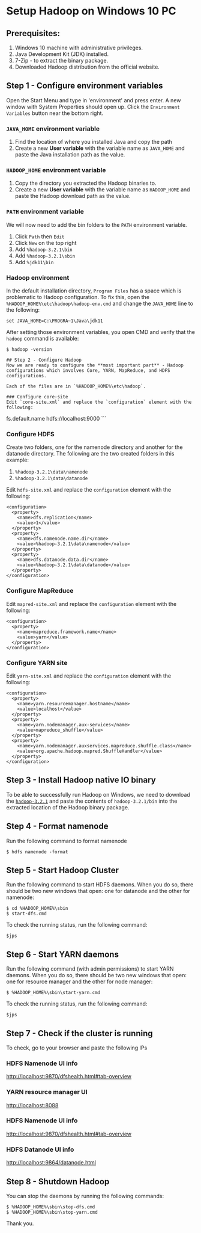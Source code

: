 # Setup Hadoop on Windows 10 PC

## Prerequisites:
1. Windows 10 machine with administrative privileges.
2. Java Development Kit (JDK) installed.
3. 7-Zip - to extract the binary package.
4. Downloaded Hadoop distribution from the official website.

## Step 1 - Configure environment variables

Open the Start Menu and type in 'environment' and press enter. A new window with System Properties should open up. Click the `Environment Variables` button near the bottom right.

### `JAVA_HOME` environment variable
1. Find the location of where you installed Java and copy the path
2. Create a new **User variable** with the variable name as `JAVA_HOME` and paste the Java installation path as the value.

### `HADOOP_HOME` environment variable
1. Copy the directory you extracted the Hadoop binaries to.
2. Create a new **User variable** with the variable name as `HADOOP_HOME` and paste the Hadoop download path as the value.

### `PATH` environment variable 
We will now need to add the bin folders to the `PATH` environment variable.
1. Click `Path` then `Edit`
2. Click `New` on the top right
3. Add `%hadoop-3.2.1\bin`
4. Add `%hadoop-3.2.1\sbin`
5. Add `%jdk11\bin`

### Hadoop environment
In the default installation directory, `Program Files` has a space which is problematic to Hadoop configuration. To fix this, open the `%HADOOP_HOME%\etc\hadoop\hadoop-env.cmd` and change the `JAVA_HOME` line to the following:
```
set JAVA_HOME=C:\PROGRA~1\Java\jdk11
```

After setting those environment variables, you open CMD and verify that the `hadoop` command is available:
```
$ hadoop -version

## Step 2 - Configure Hadoop
Now we are ready to configure the **most important part** - Hadoop configurations which involves Core, YARN, MapReduce, and HDFS configurations.

Each of the files are in `%HADOOP_HOME%\etc\hadoop`.

### Configure core-site
Edit `core-site.xml` and replace the `configuration` element with the following:
```
<configuration>
  <property>
    <name>fs.default.name</name>
    <value>hdfs://localhost:9000</value>
  </property>
</configuration>
```

### Configure HDFS
Create two folders, one for the namenode directory and another for the datanode directory. The following are the two created folders in this example:

1. `%hadoop-3.2.1\data\namenode`
2. `%hadoop-3.2.1\data\datanode`

Edit `hdfs-site.xml` and replace the `configuration` element with the following:
```
<configuration>
  <property>
    <name>dfs.replication</name>
    <value>1</value>
  </property>
  <property>
    <name>dfs.namenode.name.dir</name>
    <value>%hadoop-3.2.1\data\namenode</value>
  </property>
  <property>
    <name>dfs.datanode.data.dir</name>
    <value>%hadoop-3.2.1\data\datanode</value>
  </property>
</configuration>
```

### Configure MapReduce
Edit `mapred-site.xml` and replace the `configuration` element with the following:
```
<configuration>
  <property>
    <name>mapreduce.framework.name</name>
    <value>yarn</value>
  </property>
</configuration>
```

### Configure YARN site
Edit `yarn-site.xml` and replace the `configuration` element with the following:
```
<configuration>
  <property>
    <name>yarn.resourcemanager.hostname</name>
    <value>localhost</value>
  </property>
  <property>
    <name>yarn.nodemanager.aux-services</name>
    <value>mapreduce_shuffle</value>
  </property>
  <property>
    <name>yarn.nodemanager.auxservices.mapreduce.shuffle.class</name>
    <value>org.apache.hadoop.mapred.ShuffleHandler</value>
  </property>
</configuration>
```

## Step 3 - Install Hadoop native IO binary
To be able to successfully run Hadoop on Windows, we need to download the [`hadoop-3.2.1`](https://github.com/ogbenisho/sho/blob/main/hadoop-3.2.1.zip) and paste the contents of `hadoop-3.2.1/bin` into the extracted location of the Hadoop binary package.

## Step 4 - Format namenode
Run the following command to format namenode
```
$ hdfs namenode -format
```

## Step 5 - Start Hadoop Cluster
Run the following command to start HDFS daemons. When you do so, there should be two new windows that open: one for datanode and the other for namenode:

```
$ cd %HADOOP_HOME%\sbin
$ start-dfs.cmd
```
To check the running status, run the following command:
```
$jps
```

## Step 6 - Start YARN daemons
Run the following command (with admin permissions) to start YARN daemons. When you do so, there should be two new windows that open: one for resource manager and the other for node manager:
```
$ %HADOOP_HOME%\sbin\start-yarn.cmd
```
To check the running status, run the following command:
```
$jps
```

## Step 7 - Check if the cluster is running
To check, go to your browser and paste the following IPs

### HDFS Namenode UI info
[http://localhost:9870/dfshealth.html#tab-overview](http://localhost:9870/dfshealth.html#tab-overview)

### YARN resource manager UI
[http://localhost:8088](http://localhost:8088)

### HDFS Namenode UI info
[http://localhost:9870/dfshealth.html#tab-overview](http://localhost:9870/dfshealth.html#tab-overview)

### HDFS Datanode UI info
[http://localhost:9864/datanode.html](http://localhost:9864/datanode.html)

## Step 8 - Shutdown Hadoop
You can stop the daemons by running the following commands:
```
$ %HADOOP_HOME%\sbin\stop-dfs.cmd
$ %HADOOP_HOME%\sbin\stop-yarn.cmd
```
Thank you.
